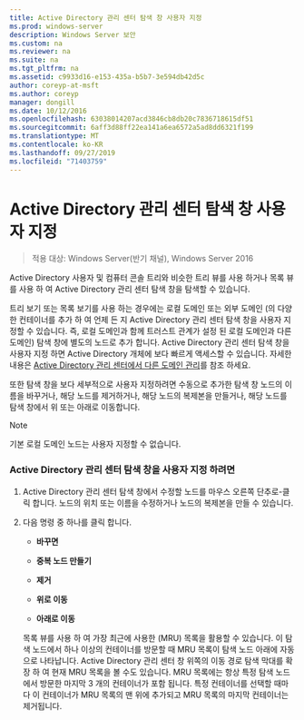 ```yaml
---
title: Active Directory 관리 센터 탐색 창 사용자 지정
ms.prod: windows-server
description: Windows Server 보안
ms.custom: na
ms.reviewer: na
ms.suite: na
ms.tgt_pltfrm: na
ms.assetid: c9933d16-e153-435a-b5b7-3e594db42d5c
author: coreyp-at-msft
ms.author: coreyp
manager: dongill
ms.date: 10/12/2016
ms.openlocfilehash: 63038014207acd3846cb8db20c7836718615df51
ms.sourcegitcommit: 6aff3d88ff22ea141a6ea6572a5ad8dd6321f199
ms.translationtype: MT
ms.contentlocale: ko-KR
ms.lasthandoff: 09/27/2019
ms.locfileid: "71403759"
---
```

# <a name="customize-the-active-directory-administrative-center-navigation-pane"></a>Active Directory 관리 센터 탐색 창 사용자 지정

>적용 대상: Windows Server(반기 채널), Windows Server 2016

  Active Directory 사용자 및 컴퓨터 콘솔 트리와 비슷한 트리 뷰를 사용 하거나 목록 뷰를 사용 하 여 Active Directory 관리 센터 탐색 창을 탐색할 수 있습니다.

 트리 보기 또는 목록 보기를 사용 하는 경우에는 로컬 도메인 또는 외부 도메인 \(의 다양 한 컨테이너를 추가 하 여 언제 든 지 Active Directory 관리 센터 탐색 창을 사용자 지정할 수 있습니다. 즉, 로컬 도메인과 함께 트러스트 관계가 설정 된 로컬 도메인과 다른 도메인\) 탐색 창에 별도의 노드로 추가 합니다. Active Directory 관리 센터 탐색 창을 사용자 지정 하면 Active Directory 개체에 보다 빠르게 액세스할 수 있습니다. 자세한 내용은 [Active Directory 관리 센터에서 다른 도메인 관리](manage-different-domains-in-active-directory-administrative-center.md)를 참조 하세요.

 또한 탐색 창을 보다 세부적으로 사용자 지정하려면 수동으로 추가한 탐색 창 노드의 이름을 바꾸거나, 해당 노드를 제거하거나, 해당 노드의 복제본을 만들거나, 해당 노드를 탐색 창에서 위 또는 아래로 이동합니다.

> [!NOTE]
>  기본 로컬 도메인 노드는 사용자 지정할 수 없습니다.

### <a name="to-customize-the-active-directory-administrative-center-navigation-pane"></a>Active Directory 관리 센터 탐색 창을 사용자 지정 하려면

1. Active Directory 관리 센터 탐색 창에서 수정할 노드를 마우스 오른쪽 단추로\-클릭 합니다. 노드의 위치 또는 이름을 수정하거나 노드의 복제본을 만들 수 있습니다.

2. 다음 명령 중 하나를 클릭 합니다.

   -   **바꾸면**

   -   **중복 노드 만들기**

   -   **제거**

   -   **위로 이동**

   -   **아래로 이동**

   목록 뷰를 사용 하 여 가장 최근에 사용한 \(MRU\) 목록을 활용할 수 있습니다. 이 탐색 노드에서 하나 이상의 컨테이너를 방문할 때 MRU 목록이 탐색 노드 아래에 자동으로 나타납니다. Active Directory 관리 센터 창 위쪽의 이동 경로 탐색 막대를 확장 하 여 현재 MRU 목록을 볼 수도 있습니다. MRU 목록에는 항상 특정 탐색 노드에서 방문한 마지막 3 개의 컨테이너가 포함 됩니다. 특정 컨테이너를 선택할 때마다 이 컨테이너가 MRU 목록의 맨 위에 추가되고 MRU 목록의 마지막 컨테이너는 제거됩니다.

  

